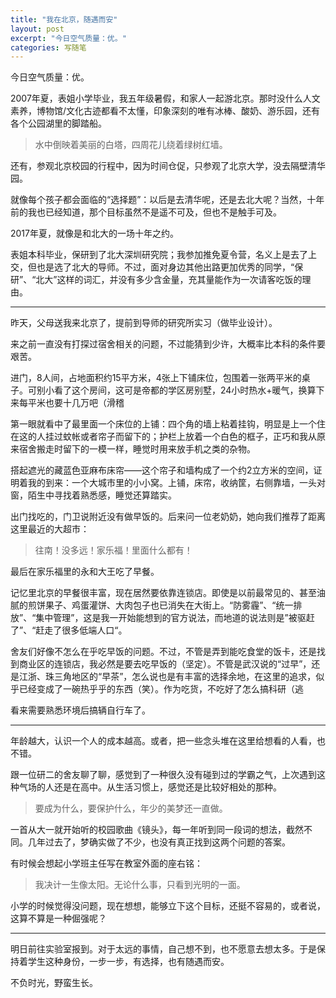 ```yaml
---
title: "我在北京，随遇而安"
layout: post
excerpt: "今日空气质量：优。"
categories: 写随笔
---
```


今日空气质量：优。

2007年夏，表姐小学毕业，我五年级暑假，和家人一起游北京。那时没什么人文素养，博物馆/文化古迹都看不太懂，印象深刻的唯有冰棒、酸奶、游乐园，还有各个公园湖里的脚踏船。

> 水中倒映着美丽的白塔，四周花儿绕着绿树红墙。

还有，参观北京校园的行程中，因为时间仓促，只参观了北京大学，没去隔壁清华园。

就像每个孩子都会面临的“选择题”：以后是去清华呢，还是去北大呢？当然，十年前的我也已经知道，那个目标虽然不是遥不可及，但也不是触手可及。

2017年夏，就像是和北大的一场十年之约。

表姐本科毕业，保研到了北大深圳研究院；我参加推免夏令营，名义上是去了上交，但也是选了北大的导师。不过，面对身边其他出路更加优秀的同学，“保研”、“北大”这样的词汇，并没有多少含金量，充其量能作为一次请客吃饭的理由。

---

昨天，父母送我来北京了，提前到导师的研究所实习（做毕业设计）。

来之前一直没有打探过宿舍相关的问题，不过能猜到少许，大概率比本科的条件要艰苦。

进门，8人间，占地面积约15平方米，4张上下铺床位，包围着一张两平米的桌子。可别小看了这个房间，这可是帝都的学区房别墅，24小时热水+暖气，换算下来每平米也要十几万吧（滑稽

第一眼就看中了最里面一个床位的上铺：四个角的墙上粘着挂钩，明显是上一个住在这的人挂过蚊帐或者帘子而留下的；护栏上放着一个白色的框子，正巧和我从原来宿舍搬走时留下的一模一样，睡觉时用来放手机之类的杂物。

搭起遮光的藏蓝色亚麻布床帘——这个帘子和墙构成了一个约2立方米的空间，证明着我的到来：一个大城市里的小小窝。上铺，床帘，收纳筐，右侧靠墙，一头对窗，陌生中寻找着熟悉感，睡觉还算踏实。

出门找吃的，门卫说附近没有做早饭的。后来问一位老奶奶，她向我们推荐了距离这里最近的大超市：

> 往南！没多远！家乐福！里面什么都有！

最后在家乐福里的永和大王吃了早餐。

记忆里北京的早餐很丰富，现在居然要依靠连锁店。即使是以前最常见的、甚至油腻的煎饼果子、鸡蛋灌饼、大肉包子也已消失在大街上。“防雾霾”、“统一排放”、“集中管理”，这是我一开始能想到的官方说法，而地道的说法则是”被驱赶了”、“赶走了很多低端人口“。

舍友们好像不怎么在乎吃早饭的问题。不过，不管是弄到能吃食堂的饭卡，还是找到商业区的连锁店，我必然是要去吃早饭的（坚定）。不管是武汉说的“过早”，还是江浙、珠三角地区的“早茶”，怎么说也是有丰富的选择余地，在这里的追求，似乎已经变成了一碗热乎乎的东西（笑）。作为吃货，不吃好了怎么搞科研（逃

看来需要熟悉环境后搞辆自行车了。

---

年龄越大，认识一个人的成本越高。或者，把一些念头堆在这里给想看的人看，也不错。

跟一位研二的舍友聊了聊，感觉到了一种很久没有碰到过的学霸之气，上次遇到这种气场的人还是在高中。从生活习惯上，感觉还是比较好相处的那种。

> 要成为什么，要保护什么，年少的美梦还一直做。

一首从大一就开始听的校园歌曲《镜头》，每一年听到同一段词的想法，截然不同。几年过去了，梦确实做了不少，也没有真正找到这两个问题的答案。

有时候会想起小学班主任写在教室外面的座右铭：

> 我决计一生像太阳。无论什么事，只看到光明的一面。

小学的时候觉得没问题，现在想想，能够立下这个目标，还挺不容易的，或者说，这算不算是一种倔强呢？

---

明日前往实验室报到。对于太远的事情，自己想不到，也不愿意去想太多。于是保持着学生这种身份，一步一步，有选择，也有随遇而安。

不负时光，野蛮生长。